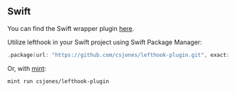 ## Swift

You can find the Swift wrapper plugin [here](https://github.com/csjones/lefthook-plugin).

Utilize lefthook in your Swift project using Swift Package Manager:

```swift
.package(url: "https://github.com/csjones/lefthook-plugin.git", exact: "1.13.1"),
```

Or, with [mint](https://github.com/yonaskolb/Mint):

```bash
mint run csjones/lefthook-plugin
```
